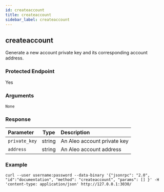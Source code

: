 ```yaml
---
id: createaccount
title: createaccount
sidebar_label: createaccount
---
```


## createaccount

Generate a new account private key and its corresponding account address.

### Protected Endpoint

Yes

### Arguments

`None`

### Response

|   Parameter   |  Type  |         Description         |
|:------------- |:------:|:--------------------------- |
| `private_key` | string | An Aleo account private key |
| `address`     | string | An Aleo account address     |

### Example
```
curl --user username:password --data-binary '{"jsonrpc": "2.0", "id":"documentation", "method": "createaccount", "params": [] }' -H 'content-type: application/json' http://127.0.0.1:3030/ 
```
